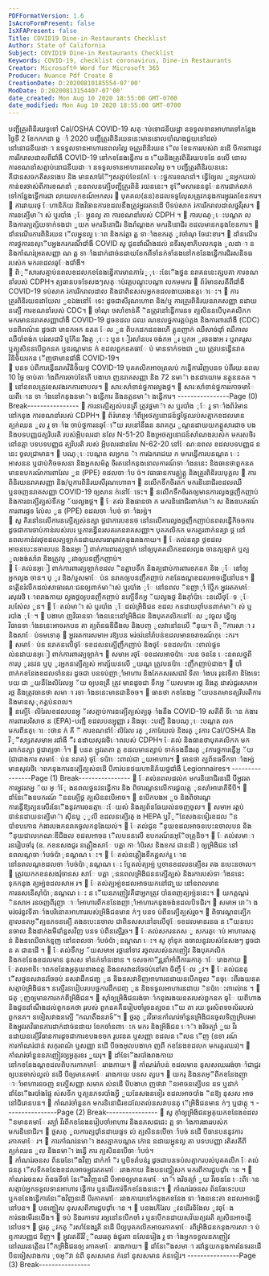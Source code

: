 ```yaml
---
PDFFormatVersion: 1.6
IsAcroFormPresent: false
IsXFAPresent: false
Title: COVID19 Dine-in Restaurants Checklist
Author: State of California
Subject: COVID19 Dine-in Restaurants Checklist
Keywords: COVID-19, checklist coronavirus, Dine-in Restaurants
Creator: Microsoft® Word for Microsoft 365
Producer: Nuance Pdf Create 8
CreationDate: D:20200810185554-07'00'
ModDate: D:20200813154407-07'00'
date_created: Mon Aug 10 2020 18:55:00 GMT-0700
date_modified: Mon Aug 10 2020 18:55:00 GMT-0700
---
```

បញ្ជីត្រួរពិនិរយទូទៅ Cal/OSHA COVID-19 
សត្ាប់ទោជនីយដ្ឋា នទទួលទានអាហារទៅកន្នែង 
ថ្ងៃទី 2 ខែកកកដា ឆ្ន ាំ 2020 
បញ្ជីត្រួរពិនិរយននេះមាននោលបាំណងជួយនៅដល់នៅនោជនីយដាា នទទួលទានអាហារនពលល្ងៃ ចត្រួរពិនិរយន ើល
ខែនការរបស់វា នដើ បីការពារនូវការរីករាលដាលពីជាំងឺ COVID-19 នៅកខនែងន្វើការ ន ើយនិងត្រូវពិនិរយបខនែ នលើ 
នោលការខណនាំសត្មាប់នោជនីយដាា នទទួលទានអាហារនពលល្ងៃ ច។ បញ្ជីត្រួរពិនិរយននេះគឺជានសចកតីសនងេប និង
មានសារែែីៗសត្មាប់ខែនកែែេះថ្នការខណនាំ។ ន្វើឲ្យែល ួនអ្នកយល់កាន់ខរចាស់ពីការខណនាំ  ុននពលនត្បើបញ្ជីត្រួរពិនិ
រយននេះ។ 
ខ្ែឹមសារននន្ែនការជាក់លាក់ទៅកន្នែងទ្វើការជា
លាយលកខណ៍អកសរ 
 បុគគល(នន)ខដលទទួលែុសត្រូវកនុងការអ្នុវរតខែនការ។ 
 ការវាយរថ្ ែហានិភ័យ និងវិធានការខដលនឹងត្រូវអ្នុវរតនដើ បីទប់សាក រ់ការរីករាលដាលថ្នវីរុស។ 
 ការនត្បើមា៉ា ស់ ឬរបាំង ុែ អ្នុនល្ង តា ការខណនាំរបស់ CDPH ។ 
 ការបណ្ុេះបណ្តត ល និងការត្បត្ស័យទាក់ទងជា ួយក មករនិនោជិរ និងរាំណ្តងក មករនិនោជិរ
ខដលមានកនុងខែនការ។ 
 ដាំនណើរការពិនិរយន ើលអ្នុនល្ង ោព និងករ់ត្តា ត្ព ទាាំងខករត្ ូវចាំណុ ចែវេះខារ។ 
 ដាំនណើរការថ្នការនសុើបអ្នងករករណីជាំងឺ COVID សូ ជូនដាំណឹងដល់ នទីរសុខាភិបលកនុង ូលដាា ន 
និងកាំណរ់អ្រតសញ្ញា ណ ត្ព ទាាំងដាក់ដាច់នដាយខែកពីទាំនក់ទាំនងនៅកខនែងន្វើការជិរសនិទធ
របស់ក មករខដលឆ្ែងជាំងឺ។  
 ពិ្ីសារសត្មាប់នពលខដលកខនែងន្វើការមានការែ្ុេះនែើងថ្នន នរាគននេះត្សបតា  ការខណនាំរបស់ 
CDPH។ 
ត្បធានបទទែសងៗសត្ាប់វគ្គបណ្តុះបណ្តា លកមមករ 
 ព័រ៌មានសតីពីជាំងឺ COVID-19 ទប់សាក រ់ការរីករាលដាល និងជាពិនសសអ្នកខដលងាយរងនត្ោេះ។ 
 ការត្រួរពិនិរយនដាយែល ួនឯងនៅែទេះ ដូចជាសីរុណហោព និង/ឬ ការត្រួរពិនិរយនរាគសញ្ញា នដាយ
នត្បើ ការខណនាំរបស់ CDC។ 
 ចាំណុ ចសាំខាន់គឺ ិនត្រូវនៅន្វើការនទ ត្បសិននបើបុគគលិកក មករមាននរាគសញ្ញាជាំងឺ COVID-19 
ដូចខដល ជឈ ណឌលថ្នការត្គប់ត្គង និងការពារជាំងឺ (CDC) បនពិពណ៌ន ដូចជា មានកអក នតត
ែល ួន ពិបកដកដនងហើ  ត្គុនញាក់ ឈឺសាច់ដុាំ ឈឺកាល ឈឺបាំពង់ក បរ់រសជារិ ឬកែិន រឹងត្ច ុេះ 
ឬន ៀរសាំនបរ ចង់កអ ួរ ឬកអ ួរចនងាអ រ ឬរាគរូស ឬត្បសិននបើពួកនគ ឬនរណ្តមាន ក់ ខដលពួកនគធាែ ប់
មានទាក់ទងជា ួយ ត្រូវបនន្វើនរាគ វិនិច័័យរកន ើញថាមានជាំងឺ COVID-19។  
 បនទ ប់ពីការន្វើនរាគវិនិច័័យថ្ន COVID-19 បុគគលិកអាចត្រលប់ កន្វើការវិញបនទ ប់ពីរយៈនពល 
10 ថ្ងៃ ចាប់តាាំងពីការចាប់នែតើ បងាហ ញនរាគសញ្ញា និង 72 នមា៉ា ងនដាយោម នត្គុននតត ។ 
 នៅនពលត្រូវខសវងរកការពាបល។ 
 សារៈសាំខាន់ថ្នការល្ងងថ្ដ។ 
 សារៈសាំខាន់ថ្នការរកាចមាៃ យពីោន ទាាំងនៅកនុងនមា៉ា ងន្វើការ និងនត្តនមា៉ា ងន្វើការ។ 
----------------Page (0) Break----------------
 ការនត្បើត្បស់បនត្រឹ ត្រូវថ្នមា៉ា ស ឬរបាំង ុែ រួ ទាាំងព័រ៌មាននៅកនុង ការខណនាំរបស់ CDPH។ 
 ព័រ៌មានអ្ាំពីអ្រថត្បនោជន៍ថ្នថ្ងៃឈប់សត្មាកខដលមានត្បក់ឈន ួល រួ ទាាំង ចាប់ថ្នការនឆ្ែើយ
របនៅនឹងន នរាគកូរ ូណ្តនដាយយកត្គួសារជាច បង និងបទបញ្ញជត្បរិបរតិ របស់អ្ភិបលរដា
នលែ N-51-20 និងអ្រថត្បនោជន៍សាំណងរបស់ក មករសថិរនៅនត្កា បទបទបញ្ញជ ត្បរិបរតិ របស់
អ្ភិបលរដានលែ N-62-20 នៅែណៈនពល ខដលបទបញ្ញជ ននេះ ចូលជា្រមាន។ 
 បណ្ុេះបណ្តត លអ្នកន ៉ា ការឯករាជយ ក មករន្វើការបនណ្តត េះអាសនន ឬជាប់កិចចសនា និងអ្នកសម័ត្គ
ចិរតនៅកនុងនោលការណ៍ទាាំងននេះ និងធានថាពួកនគមានឧបករណ៍ការពារែល ួន (PPE) ខដលចាាំប
ច់។ 
 វធាធានការត្គ្ប់ត្គ្ង និងត្រួរពិនិរយបុគ្គល 
 ការពិនិរយនរាគសញ្ញា និង/ឬការពិនិរយសីរុណហោព។ 
 នលើកទឹកចិរតក មករនិនោជិរខដលឈឺ ឬនចញនរាគសញ្ញា COVID-19 ឲ្យសាន ក់នៅែទេះ។ 
 នលើកទឹកចិរតឲ្យមានការល្ងងថ្ដញឹកញាប់ និងការនត្បើត្បស់ទឹកអ្ន ័យល្ងងថ្ដ។ 
 ែតល់ និងធានថា ក មករនិនោជិរពាក់មា៉ា ស និងឧបករណ៍ការពារផ្ទទ ល់ែល ួន (PPE) ខដលចាាំបច់
ទាាំងអ្ស់។  
 សូ គិរនៅនលើការនត្បើត្បស់នត្សា ថ្ដជាការបខនថ នៅនលើការល្ងងថ្ដញឹកញាប់នពលន្វើកិចចការ 
ដូចជាការចាប់កាន់របស់របរ ឬការន្វើនរសតរកនរាគសញ្ញា។ បុគគលិកក មករគួរពាក់នត្សា ថ្ដ នៅ
នពលកាន់វរថុខដលត្បឡាក់នដាយសារធារុរាវកនុងរាងកាយ។ 
 ែតល់នត្សា ថ្ដខដលអាចនបេះនចាលបន និងនអ្ៀ ពាក់ការពារត្បឡាក់ នៅឲ្យបុគគលិកខដលល្ងង
ចានត្បឡាក់ ឬត្ប ូលងង់សាំរា  និងត្រូវប្ ូរវាឲ្យបនញឹកញាប់។  
 ែតល់នអ្ៀ ពាក់ការពារត្បឡាក់ខដល ិនត្ជាបទឹក និងត្បដាប់ការពារខភនក និង ុែ នៅឲ្យអ្នកល្ងង
ចាន។ ប្ ូរ និង/ឬសមាែ ប់ន នរាគឲ្យបនញឹកញាប់ កខនែងណ្តខដលអាចន្វើនៅបន។ 
 នត្កើនរំលឹកដល់សាធារណៈជនឲ្យពាក់មា៉ាស់ ឬរបាំង ុែ នៅនពល ិនញាុាំ ឬែឹក អ្នុវរតគមាែ រសុវរថិ
ោពរាងកាយ ល្ងងថ្ដឲ្យបនញឹកញាប់ នត្បើទឹកអ្ន ័យល្ងងថ្ដ និងកុាំប៉ាេះនលើថ្ែទ ុែរបស់ែល ួន។ 
 ែតល់មា៉ា ស់ ឬរបាំង ុែដល់អ្រិងិជន ខដល កនដាយពុាំបនពាក់មា៉ា ស់ ឬរបាំង ុែ។ 
 បងាហ ញវិធានទាាំងននេះនៅអ្រិងិជន និងបុគគលិកនៅែល ូវចូល ន្វើឲ្យវិធានទាាំងននេះអាចរកបន
តា ត្បព័នធឌីជីងល និងបញ្ច ូលវានៅនលើ ឺនុយ។ 
ពិ្ីការសាា រ និងសាែ ប់ទមទោគ្ 
 អ្នុវរតការសមាអ រឱ្យបន មរ់ចរ់នៅរាំបន់ខដលមានចរាចរណ៍កុេះករ។  
 សមាែ ប់ន នរាគនលើថ្ែទខដលនត្បើញឹកញាប់ និងថ្ែទខដលប៉ាេះពាល់ផ្ទទ ល់នដាយនអ្ៀ ពាក់ការពារត្បឡាក់។ 
 សមាអ រថ្ែទខដលអាចប៉ាេះបន ចននែ េះនពលថ្នពីការប្ ូរនវន ឬប្ ូរអ្នកនត្បើត្បស់ អាត្ស័យនលើ ួយណ្ត
ត្រូវបនប៉ាេះញឹកញាប់ជាង។ 
 បាំពាក់កខនែងខដលទាំននរ ដូចជា បនទប់ញាុាំអាហារ និងភែកសរសជារិ ទីតាាំងបរ រុនវទិកា និងែទេះ
បយ ជា ួយនឹងែលិរែលអ្ន ័យ ឲ្យបនត្រឹ ត្រូវ មានដូចជា ទឹកអ្ន ័យសមាអ រថ្ដ និងត្ក
ដាស់ជូរសមាអ រថ្ដ និងត្រូវធានថា សមាា រទាាំងននេះមានជានិចច។ 
 ធានថា កខនែងអ្ន ័យបនតមានត្បរិបរតិការ និងមានស្ុកត្គប់នពល។  
 នត្បើែលិរែលខដលបនអ្នុ ័រសត្មាប់ការនត្បើត្បស់ត្បឆ្ាំងនឹង COVID-19 សតីពី ទីោន ក់ងារ
ការពារបរិសាថ ន (EPA)-បញ្ជី ខដលបនអ្នុញ្ញា រ និងចុេះបញ្ជី និងបណ្ុេះបណ្តត លក មករពីនត្ោេះថាន ក់
គី ី ការខណនាំែលិរែល រត្ ូវការែយល់ និងរត្ ូវការ Cal/OSHA និង  វិ្ីសា្សតសមាអ រជាំងឺ ឺរ
នដាយសុវរថិោពរបស់ CDPH។ ែតល់ និងធានថាបុគគលិកក មករពាក់នត្សា ថ្ដជាត្បចាាំ។ 
 បនត អ្នុវរតតា ត្ក ខដលមានត្សាប់ ទាក់ទងនឹងរត្ ូវការថ្នការន្វើអ្ន ័យ (ជាជាងការ
សមាែ ប់ន នរាគ) ថ្ែទប៉ាេះពាល់ជា ួយអាហារ។ 
 ធានថា ត្បព័នធទឹកទាាំងអ្ស់មានសុវរថិោពកនុងការនត្បើត្បស់នដើ បីការ់បនថយហានិភ័យថ្នជាំងឺ 
Legionnaires។ 
----------------Page (1) Break----------------
 ែតល់នពលដល់ក មករនិនោជិរនដើ បីអ្នុវរតការអ្នុវរតអ្ន ័យ អ្ាំែុ ងនពលថ្ននវនន្វើការ និង
ពិចារណ្តនលើការជួលត្កុ   ុនសាំអារោគីទីបី។ 
 ដាំនែើងឧបករណ៍ ិននត្បើថ្ដ ត្បសិននបើអាច។ 
 នបើកបងអ ួច និងពិចារណ្តការន្វើឱ្យត្បនសើរនែើងនូវការចនត្មាេះែយល់ និងត្បព័នធែយល់នចញចូល។ 
 សមាអ រត្គប់ជាន់នដាយនត្បើមា៉ា សុីនបូ ្ូលី ខដលនត្បើរត្ ង HEPA ឬវិ្ីនែសងនទៀរខដល ិន
បាំខបកោន ក់ងារបងកនរាគចូលកនុងែយល់។ 
 ែតល់ជូន ឺនុយខដលអាចនបេះនចាលបន និង ឺនុយជាលកេណៈឌីជីងល ខដលអាចន ើលបននលើ
ឧបករណ៍នអ្ែិចត្រូនិច។ 
 ែតល់សមាា រនរៀបចាំរុ (ឧ. កខនសងជូរ នត្គឿងសាែ បត្ពា កាាំបិរស  និងខកវ ជានដើ ) ឲ្យអ្រិងិជន នៅ
នពលណ្តចាាំបច់ប៉ាុនណ្តណ េះ។ 
 ែតល់នត្គឿងទឹកត្ជលក់រួ ោន នៅនពលណ្តខដលចាាំបច់ប៉ាុនណ្តណ េះ ឬែតល់ត្បអ្ប់ ឬចានខដលនត្បើខរ តង
នបេះនចាល។ 
 ត្រូវយកកខនសងរុំចានស សាែ បត្ពា ុននពលអ្រិងិជននត្បើត្បស់ និងរការបស់ទាាំងននេះទុកកនុង
ត្បអ្ប់ខដលសាអ រ។ 
 ែតល់ត្បអ្ប់ខដលអាចយកនៅជា ួយ នៅនពលមានការនសនើសុាំប៉ាុនណ្តណ េះ ន ើយនភញៀវគឺជាអ្នកត្រូវ
បាំនពញត្បអ្ប់ននេះ។ 
 យកត្កណ្តរ់ ិនសាអ រនចញពីរុញុា ាាំអាហារពីកខនែងញាុាំអាហារកនុងចង់ខដលបិទជិរ។ 
 សមាអ រោ៉ា ង មរ់ចរ់នូវទីតាាំងបរិនោគអាហាររបស់អ្រិងិជនមាន ក់ៗ បនទ ប់ពីនត្បើត្បស់រួច។ 
 ពិចារណ្តនត្បើកត្មាលនតអ្ីត្បនភទនត្បើ តងនបេះនចាល ជាពិនសសនៅនលើថ្ែទខដលមានរនធ ន ើយនបេះ
នចាល និងដាក់ងមីជាំនួសវិញ បនទ ប់ពីនត្បើរួច។ 
 ែតល់សករនតស ូ សករត្ោប់ អាហារសត្ ន់ និងនឈើចាក់ន្មញ នៅនពលចាាំបច់ប៉ាុនណ្តណ េះ។ សូ កុាំទុក
នចាលនូវរបស់នែសងៗ ដូចជា ន គ  ជានដើ ។ 
 ែតល់ទឹកអ្ន ័យសមាអ រថ្ដនៅទាវ រចូលរបស់នភញៀវ និងបុគគលិក និងកខនែងខដលមាន នុសស
ទាំនក់ទាំនងោន ។ 
ទសចកាីន្ណនាំអាំពីការរកាគ្ាែ រោងកាយ 
 ែតលអាទិោពកខនែងអ្ងគុយខាងនត្ត និងនសវានវចែចប់នៅតា ចិញ្ចឹ ែល ូវ។ 
 ែតល់ជនត្ ើសថ្ននសវានវចែចប់ នសវាដឹកជញ្ជ ូន និងនសវាទិញអាហារនដាយនបើកចូល ិនចុេះពីរងយនត 
សត្មាប់អ្រិងិជន។ នត្បើរនបៀបរបបថ្នការដឹកជញ្ច ូន និងទទួលអាហារនដាយ ិនប៉ាេះពាល់ោន ។ 
 ជត្ ុញឲ្យមានការកក់ពីអ្រិងិជន។ 
 សុាំឲ្យអ្រិងិជនរង់ចាាំកនុងរងយនតរបស់ពួកនគ ឆ្ៃ យពីហាង និងជូនដាំណឹងដល់ពួកនគថា រុរបស់
ពួកនគគឺនរៀបចាំរួចនត្សចន ើយ តា រយៈទូរស័ពទចល័ររបស់ពួកនគ។ នចៀសវាងនត្បើ “កណតឹងនរាទ៍”។ 
 ថ្លរត្ ូវវិធានកាំណរ់ចាំនួនអ្រិងិជនចូលទិញអ្រិបរមា និងអ្នុវរតវិធានការដាក់ដាច់នដាយ
ខែកចាំនពាេះក មករ និងអ្រិងិជន ោ៉ា ងរិចត្បាំ ួយ វីរ នដាយនត្បើវិធានការដូចជាការខបងខចក
រូបវនត ឬសញ្ញា ខដលន ើលន ើញ (ឧទា រណ៍ការកាំណរ់ជាន់ សកុរពណ៌ ឬសញ្ញា នដើ បីចងអុលបងាហ ញពី
កខនែងខដលក មករគួរឈរ)។ 
 កាំណរ់ចាំនួននភញៀវឲ្យអ្ងគុរខរ ួយរុ។ 
 ដាំនែើងរបាំងរាងកាយ នៅកខនែងណ្តខដលពិបករកាគមាែ ររាងកាយ។ 
 កាំណរ់រាំបន់ ខដលមាន នុសសឈររង់ចាាំជាជួរឲ្យបនចាស់ល្ងល់ នដើ បីឲ្យមានគមាែ ររាងកាយ
បនស ត្សប។ 
 យករុ និងនតអ្ីពីកខនែងញុា ាាំអាហារនចញ នត្បើសញ្ញា សមាគ ល់នដើ បីបងាហ ញថាវា ិនអាចនត្បើបន
នទ ឬដាក់ដាំនែើងរបាំងផ្ទែ ស់សទីក ឬត្បនភទរបាំងអ្វី ួយនែសងនទៀរ ខដលអាចបាំង ិនឱ្យ នុសស
អាចនៅជិរោនបន។ 
 កាំណរ់ចាំនួនក មករនិនោជិរខដលែតល់នសវាបនត្ ើអ្រិងិជនមាន ក់ៗ ឬជាត្កុ ។ 
----------------Page (2) Break----------------
 សូ កុាំឲ្យអ្រិងិជនអ្ងគុយកខនែងខដល ិនមានគមាែ រត្បាំ វីរពីកខនែងនរៀបចាំអាហារ និងនភសជជេះ 
ត្ព ទាាំងការងាររបស់ក មករនិនោជិរ។ 
 ថ្លសត្ ួលការត្បជុាំនដាយផ្ទទ ល់ ត្បសិននបើចាាំបច់ នដើ បីធានបននូវការរកាគមាែ រ។ 
 ការកាំណរ់នមា៉ា ងសត្មាកបណ្តត ក់ោន នដាយអ្នុនល្ង តា បទបបញ្ញា រតិសតីពីត្បក់ឈន ួល និងនមា៉ា ងន្វើ
ការ ត្បសិននបើចាាំបច់។  
 កាំណរ់រចនស ព័នធនែើងវិញ ដាក់កាំ ិរ ឬបិទរាំបន់រួ  ដូចជាបនទប់សត្មាករបស់បុគគលិក ែតល់
ជនត្ ើសទីកខនែងខដលអាចអ្នុវរតគមាែ ររាងកាយ និងបនញ្ជៀសក មករពីការជួបជុាំោន ។ 
 កាំណរ់រចនស ព័នធទីចាំ នែើងវិញនដើ បីអាចឲ្យមានគមាែ រោ៉ា ងរិចត្បាំ ួយ វីរចននែ េះពីោន
សត្មាប់អ្នកទទួលទានអាហារ ន្វើការ ឬនដើរការ់ទីកខនែងននេះ។ 
 កាំណរ់រចនស ព័នធែទេះបយ ឬកខនែងន្វើការនែើងវិញនដើ បីរកាគមាែ ររាងកាយនៅកនុងកខនែង
ទាាំងននេះតា ខដលអាចន្វើនៅបន។ 
 បនញ្ជៀស នុសសពីការជួបជុាំោន ។ 
 បនងកើរែល ូវនដើរនិងែល ូវឆ្ែងការ់នងមើរនជើង។ 
 ទប់ និងរកាទាវ រឲ្យនៅនបើកចាំ រ ឬនបើកនដាយសវ័យត្បវរតិ ត្បសិនអាចន្វើនៅបន។ 
 ថ្លរត្ ូវកត្ ិរសាំនែងរ្នតី នដើ បីឲ្យបុគគលិកអាចរកាគមាែ រពីអ្រិងិជនកនុងការសាា ប់ ឮការបញ្ញជ
ទិញ។ 
 អ្នុវរតនីរិវិ្ីឈររត្ ង់ជួរតា នលែនរៀង រួ ទាាំងអ្នកទទួលនភញៀវនៅឈរនត្កើនរ ែឹកអ្រិងិជនឲ្យ
រកាគមាែ ររាងកាយ។ 
 ដាំនែើងសមាា រជាំនួយកនុងការនែទរនដើ បីនចៀសវាងការ ុចអ្ីវា ន់ពី នុសសមាន ក់នៅ នុសសមាន ក់នទៀរ។ 
----------------Page (3) Break----------------
